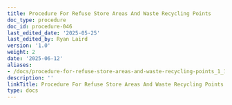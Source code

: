```yaml
---
title: Procedure For Refuse Store Areas And Waste Recycling Points
doc_type: procedure
doc_id: procedure-046
last_edited_date: '2025-05-25'
last_edited_by: Ryan Laird
version: '1.0'
weight: 2
date: '2025-06-12'
aliases:
- /docs/procedure-for-refuse-store-areas-and-waste-recycling-points_1_1/
description: ''
linkTitle: Procedure For Refuse Store Areas And Waste Recycling Points
type: docs
---
```


<!-- Unsupported block type: table_of_contents -->

<!-- Unsupported block type: unsupported -->
